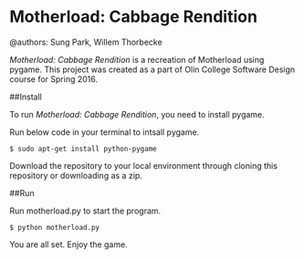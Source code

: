 # Motherload: Cabbage Rendition
@authors: Sung Park, Willem Thorbecke

*Motherload: Cabbage Rendition* is a recreation of Motherload using pygame. This project was created as a part of Olin College Software Design course for Spring 2016.

##Install

To run *Motherload: Cabbage Rendition*, you need to install pygame.

Run below code in your terminal to intsall pygame.

```
$ sudo apt-get install python-pygame
```

Download the repository to your local environment through cloning this repository or downloading as a zip.

##Run

Run motherload.py to start the program.

```
$ python motherload.py
```

You are all set. Enjoy the game.
